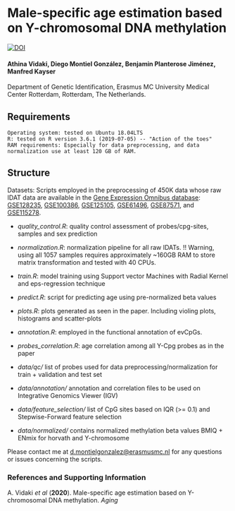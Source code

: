 
# Male-specific age estimation based on Y-chromosomal DNA methylation


[![DOI](https://zenodo.org/badge/318227081.svg)](https://zenodo.org/badge/latestdoi/318227081)


#### Athina Vidaki, Diego Montiel González, Benjamin Planterose Jiménez, Manfred Kayser
Department of Genetic Identification, Erasmus MC University Medical Center Rotterdam, Rotterdam, The Netherlands.

## Requirements

    Operating system: tested on Ubuntu 18.04LTS
    R: tested on R version 3.6.1 (2019-07-05) -- "Action of the toes"
    RAM requirements: Especially for data preprocessing, and data normalization use at least 120 GB of RAM.


## Structure
    
Datasets: Scripts employed in the preprocessing of 450K data whose raw IDAT data are available in the [Gene Expression Omnibus database](https://www.ncbi.nlm.nih.gov/geo/): [GSE128235](https://www.ncbi.nlm.nih.gov/geo/query/acc.cgi?acc=GSE128235), [GSE100386](https://www.ncbi.nlm.nih.gov/geo/query/acc.cgi?acc=GSE100386), [GSE125105](https://www.ncbi.nlm.nih.gov/geo/query/acc.cgi?acc=GSE125105), [GSE61496](https://www.ncbi.nlm.nih.gov/geo/query/acc.cgi?acc=GSE61496), [GSE87571](https://www.ncbi.nlm.nih.gov/geo/query/acc.cgi?acc=GSE87571), and [GSE115278](https://www.ncbi.nlm.nih.gov/geo/query/acc.cgi?acc=GSE115278).


* *quality_control.R*: quality control assessment of probes/cpg-sites, samples and sex prediction

* *normalization.R*: normalization pipeline for all raw IDATs. !! Warning, using all 1057 samples requires approximately ~160GB RAM to store matrix transformation and tested with 40 CPUs.

* *train.R*: model training using Support vector Machines with Radial Kernel and eps-regression technique

* *predict.R*: script for predicting age using pre-normalized beta values

* *plots.R*: plots generated as seen in the paper. Including violing plots, histograms and scatter-plots

* *annotation.R*: employed in the functional annotation of evCpGs.

* *probes_correlation.R*: age correlation among all Y-Cpg probes as in the paper

* *data/qc/* list of probes used for data preprocessing/normalization for train + validation and test set

* *data/annotation/* annotation and correlation files to be used on Integrative Genomics Viewer (IGV)

* *data/feature_selection/* list of CpG sites based on IQR (>= 0.1) and Stepwise-Forward feature selection

* *data/normalized/* contains normalized methylation beta values BMIQ + ENmix for horvath and Y-chromosome


Please contact me at d.montielgonzalez@erasmusmc.nl for any questions or issues concerning the scripts.

### References and Supporting Information
A. Vidaki *et al* (**2020**). Male-specific age estimation based on Y-chromosomal DNA methylation. *Aging*



